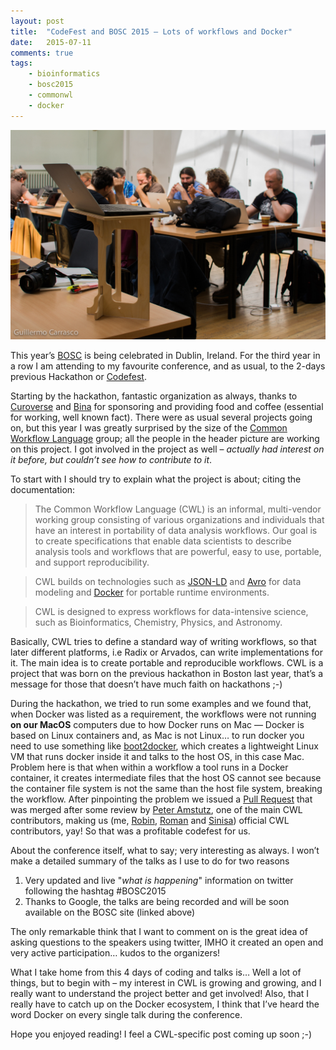 ```yaml
---
layout: post
title:  "CodeFest and BOSC 2015 – Lots of workflows and Docker"
date:   2015-07-11
comments: true
tags:
    - bioinformatics
    - bosc2015
    - commonwl
    - docker
---
```

![Codefest 2015](/images/bosc2015/codefest2015.jpg)

This year’s [BOSC][bosc] is being celebrated in Dublin, Ireland. For the third year in
a row I am attending to my favourite conference, and as usual, to the 2-days previous Hackathon or [Codefest][Codefest].

Starting by the hackathon, fantastic organization as always, thanks to [Curoverse][curoverse]
and [Bina][bina] for sponsoring and providing food and coffee (essential for working, well known fact).
There were as usual several projects going on, but this year I was greatly surprised by the size
of the [Common Workflow Language][cwl] group; all the people in the header picture are working on this project.
I got involved in the project as well – _actually had interest on it before, but couldn’t see how to contribute to it_.

<!--more-->

To start with I should try to explain what the project is about; citing the documentation:

>The Common Workflow Language (CWL) is an informal, multi-vendor working group consisting
of various organizations and individuals that have an interest in portability of data analysis workflows.
Our goal is to create specifications that enable data scientists to describe analysis
tools and workflows that are powerful, easy to use, portable, and support reproducibility.

> CWL builds on technologies such as [JSON-LD][jsonld] and [Avro][avro] for data modeling and [Docker][docker]
for portable runtime environments.

>CWL is designed to express workflows for data-intensive science, such as Bioinformatics, Chemistry, Physics, and Astronomy.

Basically, CWL tries to define a standard way of writing workflows, so that later different platforms,
i.e Radix or Arvados, can write implementations for it. The main idea is to create portable
and reproducible workflows. CWL is a project that was born on the previous hackathon in
Boston last year, that’s a message for those that doesn’t have much faith on hackathons ;-)

During the hackathon, we tried to run some examples and we found that, when Docker was
listed as a requirement, the workflows were not running **on our MacOS** computers due to
how Docker runs on Mac — Docker is based on Linux containers and, as Mac is not Linux… to run
docker you need to use something like [boot2docker][boot2docker], which creates a lightweight Linux
VM that runs docker inside it and talks to the host OS, in this case Mac. Problem here is
that when within a workflow a tool runs in a Docker container, it creates intermediate files
that the host OS cannot see because the container file system is not the same than the host
file system, breaking the workflow. After pinpointing the problem we issued a [Pull Request][pr]
that was merged after some review by [Peter Amstutz][peter], one of the main CWL contributors,
making us (me, [Robin][robin], [Roman][roman] and [Sinisa][sinisa]) official CWL contributors, yay! So that was a profitable codefest for us.

About the conference itself, what to say; very interesting as always. I won’t make a detailed summary of the talks as I use to do for two reasons

1. Very updated and live "_what is happening_" information on twitter following the hashtag #BOSC2015
2. Thanks to Google, the talks are being recorded and will be soon available on the BOSC site (linked above)

The only remarkable think that I want to comment on is the great idea of asking questions
to the speakers using twitter, IMHO it created an open and very active participation… kudos to the organizers!

What I take home from this 4 days of coding and talks is… Well a lot of things,
but to begin with – my interest in CWL is growing and growing, and I really want to
understand the project better and get involved! Also, that I really have to catch up
on the Docker ecosystem, I think that I’ve heard the word Docker on every single talk during the conference.

Hope you enjoyed reading! I feel a CWL-specific post coming up soon ;-)

[bosc]: http://www.open-bio.org/wiki/BOSC_2015
[Codefest]: http://www.open-bio.org/wiki/Codefest_2015
[curoverse]: https://curoverse.com/
[bina]: http://www.bina.com/
[cwl]: http://common-workflow-language.github.io/
[jsonld]: http://json-ld.org/
[avro]: https://avro.apache.org/
[docker]: http://docker.com/
[boot2docker]: http://boot2docker.io/
[pr]: https://github.com/common-workflow-language/common-workflow-language/pull/81
[robin]: http://www.robinandeer.com/
[roman]: http://blogs.nopcode.org/brainstorm/
[sinisa]: https://github.com/sinisa88
[peter]: https://github.com/tetron
